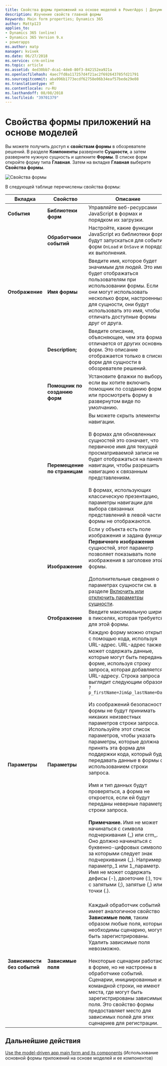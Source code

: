 ```yaml
---
title: Свойства формы приложений на основе моделей в PowerApps | Документация Майкрософт
description: Изучение свойств главной формы
Keywords: Main form properties; Dynamics 365
author: Mattp123
applies_to:
- Dynamics 365 (online)
- Dynamics 365 Version 9.x
- powerapps
ms.author: matp
manager: kvivek
ms.date: 06/27/2018
ms.service: crm-online
ms.topic: article
ms.assetid: 4ed30bb7-dca1-4de8-80f3-842152ea921a
ms.openlocfilehash: 4aec7fd8a117257d4f21ac2f692643785fd21791
ms.sourcegitcommit: aba996b1773ecdf62758e06b34eaf57bede29e08
ms.translationtype: HT
ms.contentlocale: ru-RU
ms.lasthandoff: 08/08/2018
ms.locfileid: "39701379"
---
```

# <a name="model-driven-app-form-properties"></a>Свойства формы приложений на основе моделей 

Вы можете получить доступ к **свойствам формы** в обозревателе решений. В разделе **Компоненты** разверните **Сущности**, а затем разверните нужную сущность и щелкните **Формы**. В списке форм откройте форму типа **Главная**. Затем на вкладке **Главная** выберите **Свойства формы**.

![Свойства формы](media/form-properties.png)

В следующей таблице перечислены свойства формы:  
  
|Вкладка|Свойство|Описание|  
|---------|--------------|-----------------|  
|**События**|**Библиотеки форм**|Управляйте веб-ресурсами JavaScript в формах и порядком их загрузки.|  
||**Обработчики событий**|Настройте, какие функции JavaScript из библиотеки форм будут запускаться для событий форм `OnLoad` и `OnSave` и порядок их выполнения.|  
|**Отображение**|**Имя формы**|Введите имя, которое будет значимым для людей. Это имя будет отображаться пользователям при использовании формы. Если они могут использовать несколько форм, настроенных для сущности, они будут использовать это имя, чтобы отличать доступные формы друг от друга.|  
||**Description;**|Введите описание, объясняющее, чем эта форма отличается от других основных форм. Это описание отображается только в списке форм для сущности в обозревателе решений.|  
||**Помощник по созданию форм**|Установите флажки по выбору, если вы хотите включить помощник по созданию форм или просмотреть форму в развернутом виде по умолчанию.|
||**Перемещение по страницам**|Вы можете скрыть элементы навигации.<br /><br /> В формах для обновленных сущностей это означает, что первичное имя для текущей просматриваемой записи не будет отображаться на панели навигации, чтобы разрешить навигацию к связанным представлениям.<br /><br /> В формах, использующих классическую презентацию, параметры навигации для выбора связанных представлений в левой части формы не отображаются.|  
||**Изображение**|Если у объекта есть поле изображения и задана функция **Первичного изображения** сущностей, этот параметр позволяет показывать поле изображения в заголовке этой формы.<br /><br /> Дополнительные сведения о параметрах сущности см. в разделе [Включить или отключить параметры сущности](../common-data-service/edit-entities.md#enable-or-disable-entity-options).|  ||**Отображение**|**Установите максимальную ширину (в пикселях)**, чтобы ограничить ширину формы. По умолчанию используется значение 1900.|  
||**Отображение**|Введите максимальную ширину в пикселях, которая требуется для этой формы.|
|**Параметры**|**Параметры**|Каждую форму можно открыть с помощью кода, используя URL-адрес. URL-адрес также может содержать данные, которые могут быть переданы форме, используя строку запроса, которая добавляется к URL-адресу. Строка запроса выглядит следующим образом.<br />`?p_firstName=Jim&p_lastName=Daly`<br /><br /> Из соображений безопасности формы не будут принимать никаких неизвестных параметров строки запроса. Используйте этот список параметров, чтобы указать параметры, которые должна принять эта форма для поддержки кода, который будет передавать данные в формы с использованием строки запроса.<br /><br /> Имя и тип данных будут проверяться, а форма не откроется, если ей будут переданы неверные параметры строки запроса.<br /><br />**Примечание.** Имя не может начинаться с символа подчеркивания (_) или crm\_. Оно должно начинаться с буквенно-цифровых символов, за которыми следует знак подчеркивания (\_). Например, параметр_1 или 1_параметр. Имя не может содержать дефисы (-), двоеточие (:), точки с запятыми (;), запятые (,) или точки (.). <br /><br />|  
|**Зависимости без событий**|**Зависимые поля**|Каждый обработчик событий имеет аналогичное свойство **Зависимые поля**, таким образом любые поля, которые необходимы сценарию, могут быть зарегистрированы. Удалить зависимые поля невозможно.<br /><br /> Некоторые сценарии работают в форме, но не настроены в обработчике событий. Сценарии, инициированные из командной строки, не имеют места, где могут быть зарегистрированы зависимые поля. Это свойство формы предоставляет место для зависимых полей для этих сценариев для регистрации.|  

## <a name="next-steps"></a>Дальнейшие действия

[Use the model-driven app main form and its components](use-main-form-and-components.md) (Использование основной формы приложений на основе моделей и ее компонентов)